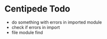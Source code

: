 # Centipede Todo
* do something with errors in imported module
* check if errors in import
* file module find
